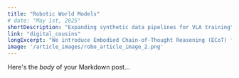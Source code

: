 ```yaml
---
title: "Robotic World Models"
# date: "May 1st, 2025"
shortDescription: "Expanding synthetic data pipelines for VLA training"
link: "digital_cousins"
longExcerpt: "We introduce Embodied Chain-of-Thought Reasoning (ECoT) for VLAs, in which we train VLAs to perform multiple steps of reasoning about plans, sub-tasks, motions, and visually grounded features like object bounding boxes and end effector positions, before predicting the robot action. We design a scalable pipeline for generating synthetic training data for ECoT on large robot datasets."
image: '/article_images/robo_article_image_2.png'
---
```


Here's the _body_ of your Markdown post…